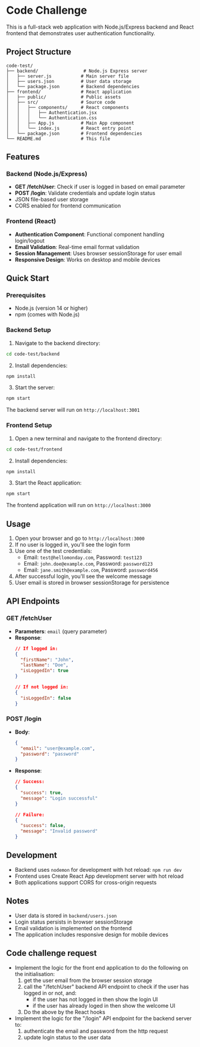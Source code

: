 # Code Challenge

This is a full-stack web application with Node.js/Express backend and React frontend that demonstrates user authentication functionality.

## Project Structure

```
code-test/
├── backend/                 # Node.js Express server
│   ├── server.js           # Main server file
│   ├── users.json          # User data storage
│   └── package.json        # Backend dependencies
├── frontend/               # React application
│   ├── public/             # Public assets
│   ├── src/                # Source code
│   │   ├── components/     # React components
│   │   │   ├── Authentication.jsx
│   │   │   └── Authentication.css
│   │   ├── App.js          # Main App component
│   │   └── index.js        # React entry point
│   └── package.json        # Frontend dependencies
└── README.md               # This file
```

## Features

### Backend (Node.js/Express)
- **GET /fetchUser**: Check if user is logged in based on email parameter
- **POST /login**: Validate credentials and update login status
- JSON file-based user storage
- CORS enabled for frontend communication

### Frontend (React)
- **Authentication Component**: Functional component handling login/logout
- **Email Validation**: Real-time email format validation
- **Session Management**: Uses browser sessionStorage for user email
- **Responsive Design**: Works on desktop and mobile devices

## Quick Start

### Prerequisites
- Node.js (version 14 or higher)
- npm (comes with Node.js)

### Backend Setup

1. Navigate to the backend directory:
```bash
cd code-test/backend
```

2. Install dependencies:
```bash
npm install
```

3. Start the server:
```bash
npm start
```
The backend server will run on `http://localhost:3001`

### Frontend Setup

1. Open a new terminal and navigate to the frontend directory:
```bash
cd code-test/frontend
```

2. Install dependencies:
```bash
npm install
```

3. Start the React application:
```bash
npm start
```
The frontend application will run on `http://localhost:3000`

## Usage

1. Open your browser and go to `http://localhost:3000`
2. If no user is logged in, you'll see the login form
3. Use one of the test credentials:
   - Email: `test@hellomonday.com`, Password: `test123`
   - Email: `john.doe@example.com`, Password: `password123`
   - Email: `jane.smith@example.com`, Password: `password456`
4. After successful login, you'll see the welcome message
5. User email is stored in browser sessionStorage for persistence

## API Endpoints

### GET /fetchUser
- **Parameters**: `email` (query parameter)
- **Response**: 
  ```json
  // If logged in:
  {
    "firstName": "John",
    "lastName": "Doe", 
    "isLoggedIn": true
  }
  
  // If not logged in:
  {
    "isLoggedIn": false
  }
  ```

### POST /login
- **Body**: 
  ```json
  {
    "email": "user@example.com",
    "password": "password"
  }
  ```
- **Response**:
  ```json
  // Success:
  {
    "success": true,
    "message": "Login successful"
  }
  
  // Failure:
  {
    "success": false,
    "message": "Invalid password"
  }
  ```

## Development

- Backend uses `nodemon` for development with hot reload: `npm run dev`
- Frontend uses Create React App development server with hot reload
- Both applications support CORS for cross-origin requests

## Notes

- User data is stored in `backend/users.json`
- Login status persists in browser sessionStorage
- Email validation is implemented on the frontend
- The application includes responsive design for mobile devices

## Code challenge request

- Implement the logic for the front end application to do the following on the initialisation: 
  1. get the user email from the browser session storage
  2. call the "/fetchUser" backend API endpoint to check if the user has logged in or not, and:
     - if the user has not logged in then show the login UI
     - if the user has already loged in then show the welcome UI
  3. Do the above by the React hooks
- Implement the logic for the "/login" API endpoint for the backend server to:
  1. authenticate the email and password from the http request
  2. update login status to the user data
